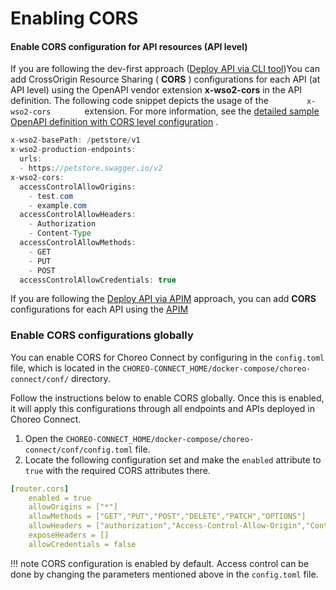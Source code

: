 # Enabling CORS

#### Enable CORS configuration for API resources (API level)

If you are following the dev-first approach ([Deploy API via CLI tool](https://apim.docs.wso2.com/en/4.0.0/deploy-and-publish/deploy-on-gateway/choreo-connect/deploy-api/deploy-api-to-choreo-connect/#via-the-cli-tool-apictl))You can add CrossOrigin Resource Sharing ( **CORS** ) configurations for each API (at API level) using the OpenAPI vendor extension **x-wso2-cors** in the API definition. The following code snippet depicts the usage of the `         x-wso2-cors        ` extension. For more information, see the [detailed sample OpenAPI definition with CORS level configuration](https://github.com/wso2/product-microgateway/blob/master/samples/cors_sample.yaml) .

``` java
x-wso2-basePath: /petstore/v1
x-wso2-production-endpoints:
  urls:
  - https://petstore.swagger.io/v2
x-wso2-cors:
  accessControlAllowOrigins:
    - test.com
    - example.com
  accessControlAllowHeaders:
    - Authorization
    - Content-Type
  accessControlAllowMethods:
    - GET
    - PUT
    - POST
  accessControlAllowCredentials: true
```

If you are following the [Deploy API via APIM](https://apim.docs.wso2.com/en/4.0.0/deploy-and-publish/deploy-on-gateway/choreo-connect/deploy-api/deploy-api-to-choreo-connect/#via-api-manager) approach, you can add **CORS** configurations for each API using the [APIM](https://apim.docs.wso2.com/en/4.0.0/design/advanced-topics/enabling-cors-for-apis/#EnablingCORSPerAPI)

### Enable CORS configurations globally

You can enable CORS for Choreo Connect by configuring in the `config.toml` file, which is located in the `CHOREO-CONNECT_HOME/docker-compose/choreo-connect/conf/` directory.

Follow the instructions below to enable CORS globally. Once this is enabled, it will apply this configurations through all endpoints and APIs deployed in Choreo Connect.

1. Open the `CHOREO-CONNECT_HOME/docker-compose/choreo-connect/conf/config.toml` file.
2. Locate the following configuration set and make the `enabled` attribute to `true` with the required CORS attributes there.

  ``` yml
  [router.cors]
      enabled = true
      allowOrigins = ["*"]
      allowMethods = ["GET","PUT","POST","DELETE","PATCH","OPTIONS"]
      allowHeaders = ["authorization","Access-Control-Allow-Origin","Content-Type","SOAPAction","apikey", "testKey", "Internal-Key"]
      exposeHeaders = []
      allowCredentials = false
  ```

  !!! note
    CORS configuration is enabled by default. Access control can be done by changing the parameters mentioned above in the `config.toml` file.

